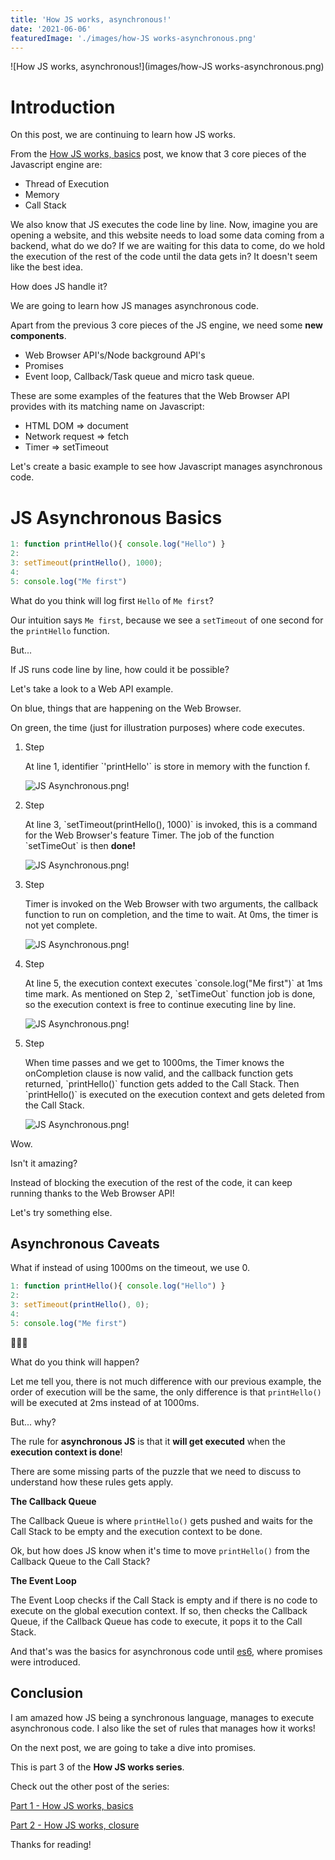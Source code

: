 ```yaml
---
title: 'How JS works, asynchronous!'
date: '2021-06-06'
featuredImage: './images/how-JS works-asynchronous.png'
---
```


![How JS works, asynchronous!](images/how-JS works-asynchronous.png)

# Introduction

On this post, we are continuing to learn how JS works. 

From the [How JS works, basics](https://danielgg.com/how-javascript-works-basically//)
post, we know that 3 core pieces of the Javascript engine are:

-   Thread of Execution
-   Memory
-   Call Stack

We also know that JS executes the code line by line.
Now, imagine you are opening a website, and this website needs to load some data coming from a backend, what do we do?
If we are waiting for this data to come, do we hold the execution of the rest of the code until the data gets in?
It doesn't seem like the best idea.

How does JS handle it?

We are going to learn how JS manages asynchronous code.

Apart from the previous 3 core pieces of the JS engine, we need some <b>new components</b>.
- Web Browser API's/Node background API's
- Promises
- Event loop, Callback/Task queue and micro task queue.

These are some examples of the features that the Web Browser API provides with its matching name on Javascript:

- HTML DOM => document
- Network request => fetch
- Timer => setTimeout

Let's create a basic example to see how Javascript manages asynchronous code.

# JS Asynchronous Basics

```javascript
1: function printHello(){ console.log("Hello") }
2:
3: setTimeout(printHello(), 1000);
4:
5: console.log("Me first")
```

What do you think will log first `Hello` of `Me first`?

Our intuition says `Me first`, because we see a `setTimeout` of one second for the `printHello` function.

But...

If JS runs code line by line, how could it be possible?

Let's take a look to a Web API example.

On blue, things that are happening on the Web Browser.

On green, the time (just for illustration purposes) where code executes.


 <ol>
<li>Step</li> <p>At line 1, identifier `'printHello'` is store in memory with the function f.</p>


![JS Asynchronous.png!](images/how-Javascript-handles-Asynchronous-Code1.png)


<li>Step</li> <p>At line 3, `setTimeout(printHello(), 1000)` is invoked, this is a command for the Web Browser's feature Timer. The job of the function `setTimeOut` is then <b>done!</b></p>

![JS Asynchronous.png!](images/how-Javascript-handles-Asynchronous-Code2.png)


<li>Step</li> <p>Timer is invoked on the Web Browser with two arguments, the callback function to run on completion, and the time to wait. At 0ms, the timer is not yet complete.</p>

![JS Asynchronous.png!](images/how-Javascript-handles-Asynchronous-Code3.png)

<li>Step</li> <p>At line 5, the execution context executes `console.log("Me first")` at 1ms time mark. As mentioned on Step 2, `setTimeOut` function job is done, so the execution context is free to continue executing line by line.</p>

![JS Asynchronous.png!](images/how-Javascript-handles-Asynchronous-Code4.png)


<li>Step</li> <p>When time passes and we get to 1000ms, the Timer knows the onCompletion clause is now valid, and the callback function gets returned, `printHello()` function gets added to the Call Stack.
Then `printHello()` is executed on the execution context and gets deleted from the Call Stack.</p>

![JS Asynchronous.png!](images/how-Javascript-handles-Asynchronous-Code5.png)

</ol>

Wow.

Isn't it amazing?

Instead of blocking the execution of the rest of the code, it can keep running thanks to the Web Browser API!

Let's try something else.

## Asynchronous Caveats

What if instead of using 1000ms on the timeout, we use 0.

```javascript
1: function printHello(){ console.log("Hello") }
2:
3: setTimeout(printHello(), 0);
4:
5: console.log("Me first")
```

🤯🤯🤯

What do you think will happen?

Let me tell you, there is not much difference with our previous example, the order of execution will be the same, the only difference is that `printHello()` will be executed at 2ms instead of at 1000ms.

But... why?

The rule for <b>asynchronous JS</b> is that it <b>will get executed</b> when the <b>execution context is done</b>!

There are some missing parts of the puzzle that we need to discuss to understand how these rules gets apply.

<b>The Callback Queue</b>

The Callback Queue is where `printHello()` gets pushed and waits for the Call Stack to be empty and the execution context to be done.

Ok, but how does JS know when it's time to move `printHello()` from the Callback Queue to the Call Stack?

<b>The Event Loop</b>

The Event Loop checks if the Call Stack is empty and if there is no code to execute on the global execution context. If so, then checks the Callback Queue, if the Callback Queue has code to execute, it pops it to the Call Stack.

And that's was the basics for asynchronous code until [es6](https://www.w3schools.com/js/js_es6.asp), where promises were introduced.

## Conclusion

I am amazed how JS being a synchronous language, manages to execute asynchronous code.
I also like the set of rules that manages how it works!

On the next post, we are going to take a dive into promises.

This is part 3 of the <b>How JS works series</b>.

Check out the other post of the series:

[Part 1 - How JS works, basics](https://danielgg.com/how-javascript-works-basically//)

[Part 2 - How JS works, closure](https://danielgg.com/how-javascript-works-closure/)

Thanks for reading!

